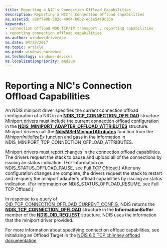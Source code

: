 ```yaml
---
title: Reporting a NIC's Connection Offload Capabilities
description: Reporting a NIC's Connection Offload Capabilities
ms.assetid: a9bf798b-382c-4904-b0b2-ed1e54f9c36b
keywords:
- connection offload WDK TCP/IP transport , reporting capabilities
- reporting connection offload capabilities
ms.author: windowsdriverdev
ms.date: 04/20/2017
ms.topic: article
ms.prod: windows-hardware
ms.technology: windows-devices
ms.localizationpriority: medium
---
```


# Reporting a NIC's Connection Offload Capabilities





An NDIS miniport driver specifies the current connection offload configuration of a NIC in an [**NDIS\_TCP\_CONNECTION\_OFFLOAD**](https://msdn.microsoft.com/library/windows/hardware/ff567875) structure. Miniport drivers must include the current connection offload configuration in the [**NDIS\_MINIPORT\_ADAPTER\_OFFLOAD\_ATTRIBUTES**](https://msdn.microsoft.com/library/windows/hardware/ff565930) structure. Miniport drivers call the [**NdisMSetMiniportAttributes**](https://msdn.microsoft.com/library/windows/hardware/ff563672) function from the [*MiniportInitializeEx*](https://msdn.microsoft.com/library/windows/hardware/ff559389) function and pass in the information in NDIS\_MINIPORT\_TCP\_CONNECTION\_OFFLOAD\_ATTRIBUTES.

Miniport drivers must report changes in the connection offload capabilities. The drivers request the stack to pause and upload all of the connections by issuing an status indication. (For information on NDIS\_STATUS\_OFFLOAD\_PAUSE, see [Full TCP Offload](full-tcp-offload.md).) After any configuration changes are complete, the drivers request the stack to restart and re-query the miniport adapter's offload capabilities by issuing an status indication. (For information on NDIS\_STATUS\_OFFLOAD\_RESUME, see Full TCP Offload.)

In response to a query of [OID\_TCP\_CONNECTION\_OFFLOAD\_CURRENT\_CONFIG](https://msdn.microsoft.com/library/windows/hardware/ff569802), NDIS returns the [**NDIS\_TCP\_CONNECTION\_OFFLOAD**](https://msdn.microsoft.com/library/windows/hardware/ff567875) structure in the **InformationBuffer** member of the [**NDIS\_OID\_REQUEST**](https://msdn.microsoft.com/library/windows/hardware/ff566710) structure. NDIS uses the information that the miniport driver provided.

For more information about specifying connection offload capabilities, see Initializing an Offload Target in the [NDIS 6.0 TCP chimney offload documentation](full-tcp-offload.md).

 

 





